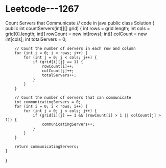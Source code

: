 # Leetcode---1267
Count Servers that Communicate
// code in java
public class Solution {
    public int countServers(int[][] grid) {
        int rows = grid.length;
        int cols = grid[0].length;
        int[] rowCount = new int[rows];
        int[] colCount = new int[cols];
        int totalServers = 0;

        // Count the number of servers in each row and column
        for (int i = 0; i < rows; i++) {
            for (int j = 0; j < cols; j++) {
                if (grid[i][j] == 1) {
                    rowCount[i]++;
                    colCount[j]++;
                    totalServers++;
                }
            }
        }

        // Count the number of servers that can communicate
        int communicatingServers = 0;
        for (int i = 0; i < rows; i++) {
            for (int j = 0; j < cols; j++) {
                if (grid[i][j] == 1 && (rowCount[i] > 1 || colCount[j] > 1)) {
                    communicatingServers++;
                }
            }
        }

        return communicatingServers;
    }
}
